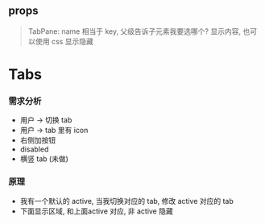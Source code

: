 ## props 

> TabPane: name 相当于 key, 父级告诉子元素我要选哪个?
> 显示内容, 也可以使用 css 显示隐藏

# Tabs

### 需求分析
- 用户 -> 切换 tab
- 用户 -> tab 里有 icon
- 右侧加按钮
- disabled
- 横竖 tab (未做)


### 原理
- 我有一个默认的 active, 当我切换对应的 tab, 修改 active 对应的 tab
- 下面显示区域, 和上面active 对应, 非 active 隐藏
